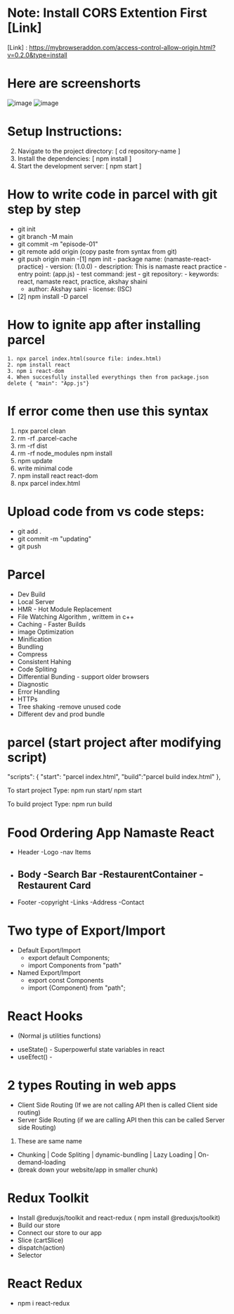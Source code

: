 # Note: Install CORS Extention First [Link]
  [Link] : https://mybrowseraddon.com/access-control-allow-origin.html?v=0.2.0&type=install

# Here are screenshorts

![image](https://github.com/user-attachments/assets/41423264-cebf-4762-884f-d58a8ab57cbd)
![image](https://github.com/user-attachments/assets/b831fddf-4f0a-46ac-9a5c-f906b9d58ca7)



# Setup Instructions:


2. Navigate to the project directory: [ cd repository-name ]
3. Install the dependencies: [ npm install ]
4. Start the development server: [ npm start ]

# How to write code in parcel with git step by step

- git init
- git branch -M main
- git commit -m "episode-01"
- git remote add origin (copy paste from syntax from git)
- git push origin main
  <!-- Here How to install npm and parcel -->
  -[1] npm init - package name: (namaste-react-practice) - version: (1.0.0) - description: This is namaste react practice - entry point: (app.js) - test command: jest - git repository: - keywords: react, namaste react, practice, akshay shaini
  - author: Akshay saini - license: (ISC)
- [2] npm install -D parcel
<!-- you can delete node module it is easy to install (npm install) -->

# How to ignite app after installing parcel

    1. npx parcel index.html(source file: index.html)
    2. npm install react
    3. npm i react-dom
    4. When succesfully installed everythings then from package.json delete { "main": "App.js"}

# If error come then use this syntax

1.  npx parcel clean
2.  rm -rf .parcel-cache
3.  rm -rf dist
4.  rm -rf node_modules
    npm install
5.  npm update
6.  write minimal code
7.  npm install react react-dom
8.  npx parcel index.html

# Upload code from vs code steps:

- git add .
- git commit -m "updating"
- git push

# Parcel

- Dev Build
- Local Server
- HMR - Hot Module Replacement
- File Watching Algorithm , writtem in c++
- Caching - Faster Builds
- image Optimization
- Minification
- Bundling
- Compress
- Consistent Hahing
- Code Spliting
- Differential Bunding - support older browsers
- Diagnostic
- Error Handling
- HTTPs
- Tree shaking -remove unused code
- Different dev and prod bundle

# parcel (start project after modifying script)

"scripts": {
"start": "parcel index.html",
"build":"parcel build index.html"
},

To start project
Type: npm run start/ npm start

To build project
Type: npm run build

# Food Ordering App Namaste React

- Header
  -Logo
  -nav Items
- Body
  -Search Bar
  -RestaurentContainer
  -Restaurent Card
  -
- Footer
  -copyright
  -Links
  -Address
  -Contact

# Two type of Export/Import

- Default Export/Import
  - export default Components;
  - import Components from "path"
- Named Export/Import
  - export const Components
  - import {Component} from "path";

# React Hooks

- (Normal js utilities functions)

* useState() - Superpowerful state variables in react
* useEfect() -

# 2 types Routing in web apps

- Client Side Routing (If we are not calling API then is called Client side routing)
- Server Side Routing (if we are calling API then this can be called Server side Routing)

1. These are same name

- Chunking | Code Spliting | dynamic-bundling | Lazy Loading | On-demand-loading
- (break down your website/app in smaller chunk)

# Redux Toolkit

- Install @reduxjs/toolkit and react-redux ( npm install @reduxjs/toolkit)
- Build our store
- Connect our store to our app
- Slice (cartSlice)
- dispatch(action)
- Selector

# React Redux
-  npm i react-redux

